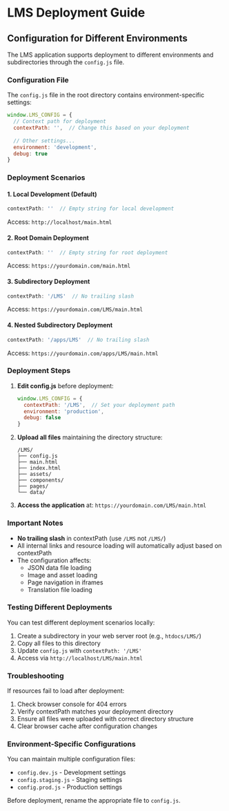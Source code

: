 # LMS Deployment Guide

## Configuration for Different Environments

The LMS application supports deployment to different environments and subdirectories through the `config.js` file.

### Configuration File

The `config.js` file in the root directory contains environment-specific settings:

```javascript
window.LMS_CONFIG = {
  // Context path for deployment
  contextPath: '',  // Change this based on your deployment
  
  // Other settings...
  environment: 'development',
  debug: true
}
```

### Deployment Scenarios

#### 1. Local Development (Default)
```javascript
contextPath: ''  // Empty string for local development
```
Access: `http://localhost/main.html`

#### 2. Root Domain Deployment
```javascript
contextPath: ''  // Empty string for root deployment
```
Access: `https://yourdomain.com/main.html`

#### 3. Subdirectory Deployment
```javascript
contextPath: '/LMS'  // No trailing slash
```
Access: `https://yourdomain.com/LMS/main.html`

#### 4. Nested Subdirectory Deployment
```javascript
contextPath: '/apps/LMS'  // No trailing slash
```
Access: `https://yourdomain.com/apps/LMS/main.html`

### Deployment Steps

1. **Edit config.js** before deployment:
   ```javascript
   window.LMS_CONFIG = {
     contextPath: '/LMS',  // Set your deployment path
     environment: 'production',
     debug: false
   }
   ```

2. **Upload all files** maintaining the directory structure:
   ```
   /LMS/
   ├── config.js
   ├── main.html
   ├── index.html
   ├── assets/
   ├── components/
   ├── pages/
   └── data/
   ```

3. **Access the application** at: `https://yourdomain.com/LMS/main.html`

### Important Notes

- **No trailing slash** in contextPath (use `/LMS` not `/LMS/`)
- All internal links and resource loading will automatically adjust based on contextPath
- The configuration affects:
  - JSON data file loading
  - Image and asset loading
  - Page navigation in iframes
  - Translation file loading

### Testing Different Deployments

You can test different deployment scenarios locally:

1. Create a subdirectory in your web server root (e.g., `htdocs/LMS/`)
2. Copy all files to this directory
3. Update `config.js` with `contextPath: '/LMS'`
4. Access via `http://localhost/LMS/main.html`

### Troubleshooting

If resources fail to load after deployment:

1. Check browser console for 404 errors
2. Verify contextPath matches your deployment directory
3. Ensure all files were uploaded with correct directory structure
4. Clear browser cache after configuration changes

### Environment-Specific Configurations

You can maintain multiple configuration files:

- `config.dev.js` - Development settings
- `config.staging.js` - Staging settings  
- `config.prod.js` - Production settings

Before deployment, rename the appropriate file to `config.js`.
